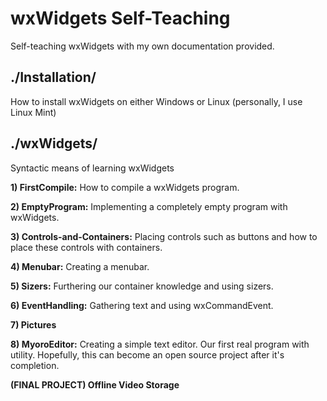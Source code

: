 # wxWidgets Self-Teaching
Self-teaching wxWidgets with my own documentation provided.



## ./Installation/
How to install wxWidgets on either Windows or Linux (personally, I use Linux Mint)



## ./wxWidgets/
Syntactic means of learning wxWidgets

**1) FirstCompile:** How to compile a wxWidgets program.

**2) EmptyProgram:** Implementing a completely empty program with wxWidgets.

**3) Controls-and-Containers:** Placing controls such as buttons and how to place these controls with containers.

**4) Menubar:** Creating a menubar.

**5) Sizers:** Furthering our container knowledge and using sizers.

**6) EventHandling:** Gathering text and using wxCommandEvent.

**7) Pictures**

**8) MyoroEditor:** Creating a simple text editor. Our first real program with utility. Hopefully, this can become an open source project after it's completion.

**(FINAL PROJECT) Offline Video Storage**
